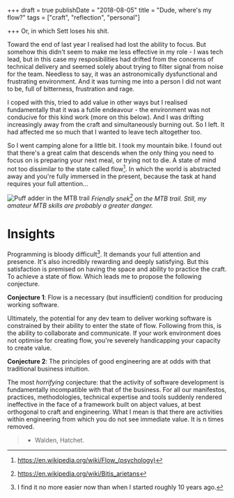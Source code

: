 +++
draft = true
publishDate = "2018-08-05"
title = "Dude, where's my flow?"
tags = ["craft", "reflection", "personal"]

+++
Or, in which Sett loses his shit.

Toward the end of last year I realised had lost the ability to focus. But somehow this didn't seem to make me less effective in my role - I was tech
lead, but in this case my resposibilities had drifted from the concerns of
technical delivery and seemed solely about trying to filter signal from noise
for the team. Needless to say, it was an astronomically dysfunctional and
frustrating environment. And it was turning me into a person I did not
want to be, full of bitterness, frustration and rage.

I coped with this, tried to add value in other ways but I realised
fundamentally that it was a futile endeavour - the environment was not
conducive for this kind work (more on this below). And I was drifting
increasingly away from the craft and simultaneously burning out. So I left. It
had affected me so much that I wanted to leave tech altogether too.

So I went camping alone for a little bit. I took my mountain bike. I found out
that there's a great calm that descends when the only thing you need to focus
on is preparing your next meal, or trying not to die. A state of mind not too
dissimilar to the state called flow[^flow]. In which the world is abstracted away and you're fully immersed in the present, because the task at hand requires your full attention\...

![Puff adder in the MTB trail](https://i.imgur.com/avLHCv1.jpg#c)
*Friendly snek[^puff_adder] on the MTB trail. Still, my amateur MTB skills are probably a greater danger.*

# Insights

Programming is bloody difficult[^tough]. It demands your full attention and
presence. It's also incredibly rewarding and deeply satisfying. But this
satisfaction is premised on having the space and ability to practice the craft.
To achieve a state of flow. Which leads me to propose the following conjecture.

**Conjecture 1**: Flow is a necessary (but insufficient) condition for producing working software.

Ultimately, the potential for any dev team to deliver working software is
constrained by their ability to enter the state of flow. Following from this,
is the ability to collaborate and communicate. If your work environment does
not optimise for creating flow, you're severely handicapping your capacity to create value.

**Conjecture 2**: The principles of good engineering are at odds with that traditional business intuition.

The most _horrifying_ conjecture:
that the activity of software development is fundamentally incompatible
with that of the business. For all our manifestos, practices, methodologies,
technical expertise and tools suddenly rendered ineffective in the face of a
framework built on abject values, at best orthogonal to craft and engineering. What I mean is that there are activities within engineering from which you do not see immediate value. It is n times removed.


> - Walden, Hatchet.

[^puff_adder]: https://en.wikipedia.org/wiki/Bitis_arietans
[^tough]: I find it no more easier now than when I started roughly 10 years ago.
[^flow]: https://en.wikipedia.org/wiki/Flow_(psychology)

